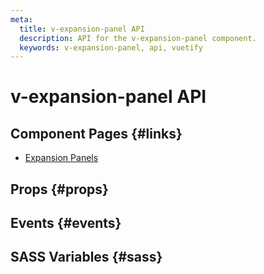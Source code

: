 ```yaml
---
meta:
  title: v-expansion-panel API
  description: API for the v-expansion-panel component.
  keywords: v-expansion-panel, api, vuetify
---
```


# v-expansion-panel API

<entry-ad />

## Component Pages {#links}

- [Expansion Panels](components/expansion-panels)

## Props {#props}

<api-section name="v-expansion-panel" section="props" />

## Events {#events}

<api-section name="v-expansion-panel" section="events" />

## SASS Variables {#sass}

<api-section name="v-expansion-panel" section="sass" />

<backmatter />
